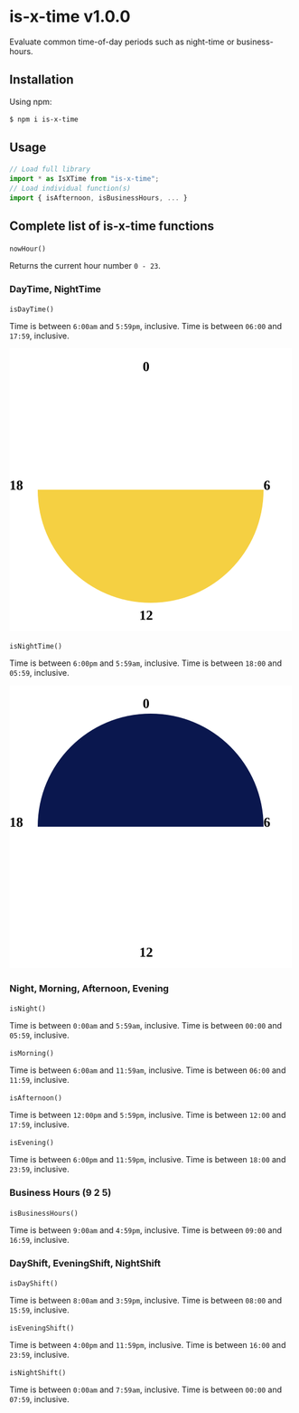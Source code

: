 # is-x-time v1.0.0

Evaluate common time-of-day periods such as night-time or business-hours.

## Installation

Using npm:

```sh
$ npm i is-x-time
```

## Usage

```js
// Load full library
import * as IsXTime from "is-x-time";
// Load individual function(s)
import { isAfternoon, isBusinessHours, ... } 
```

## Complete list of is-x-time functions

`nowHour()`

Returns the current hour number `0 - 23`.

### DayTime, NightTime

`isDayTime()`

Time is between `6:00am` and `5:59pm`, inclusive.
Time is between `06:00` and `17:59`, inclusive.

![DayTime](docs/gfx/day-time.svg)

`isNightTime()`

Time is between `6:00pm` and `5:59am`, inclusive.
Time is between `18:00` and `05:59`, inclusive.

![NightTime](docs/gfx/night-time.svg)

### Night, Morning, Afternoon, Evening

`isNight()`

Time is between `0:00am` and `5:59am`, inclusive.
Time is between `00:00` and `05:59`, inclusive.

`isMorning()`

Time is between `6:00am` and `11:59am`, inclusive.
Time is between `06:00` and `11:59`, inclusive.

`isAfternoon()`

Time is between `12:00pm` and `5:59pm`, inclusive.
Time is between `12:00` and `17:59`, inclusive.

`isEvening()`

Time is between `6:00pm` and `11:59pm`, inclusive.
Time is between `18:00` and `23:59`, inclusive.

### Business Hours (9 2 5)

`isBusinessHours()`

Time is between `9:00am` and `4:59pm`, inclusive.
Time is between `09:00` and `16:59`, inclusive.

### DayShift, EveningShift, NightShift

`isDayShift()`

Time is between `8:00am` and `3:59pm`, inclusive.
Time is between `08:00` and `15:59`, inclusive.

`isEveningShift()`

Time is between `4:00pm` and `11:59pm`, inclusive.
Time is between `16:00` and `23:59`, inclusive.

`isNightShift()`

Time is between `0:00am` and `7:59am`, inclusive.
Time is between `00:00` and `07:59`, inclusive.
